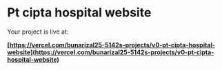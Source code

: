 # Pt cipta hospital website

Your project is live at:

**[https://vercel.com/bunarizal25-5142s-projects/v0-pt-cipta-hospital-website](https://vercel.com/bunarizal25-5142s-projects/v0-pt-cipta-hospital-website)**
